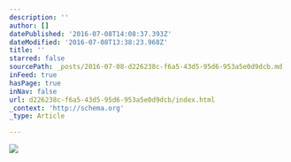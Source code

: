 ```yaml
---
description: ''
author: []
datePublished: '2016-07-08T14:08:37.393Z'
dateModified: '2016-07-08T13:38:23.968Z'
title: ''
starred: false
sourcePath: _posts/2016-07-08-d226238c-f6a5-43d5-95d6-953a5e0d9dcb.md
inFeed: true
hasPage: true
inNav: false
url: d226238c-f6a5-43d5-95d6-953a5e0d9dcb/index.html
_context: 'http://schema.org'
_type: Article

---
```

![](https://the-grid-user-content.s3-us-west-2.amazonaws.com/dd2d2c44-f5f5-46e3-922c-9ff2fbd73434.jpg)